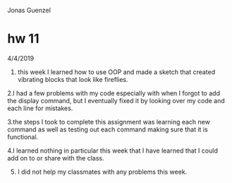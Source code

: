 Jonas Guenzel
# hw 11
4/4/2019

1. this week I learned how to use OOP and made a sketch that created vibrating blocks that look like fireflies.

2.I had a few problems with my code especially with when I forgot to add the display command, but I eventually fixed it by looking over my code and each line for mistakes.

3.the steps I took to complete this assignment was learning each new command as well as testing out each command making sure that it is functional.

4.I learned nothing in particular this week that I have learned that I could add on to or share with the class.

5. I did not help my classmates with any problems this week.
